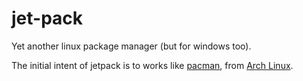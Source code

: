 jet-pack
========

Yet another linux package manager (but for windows too).


The initial intent of jetpack is to works like [pacman](https://wiki.archlinux.org/index.php/Pacman), from [Arch Linux](http://www.archlinux.org/).
